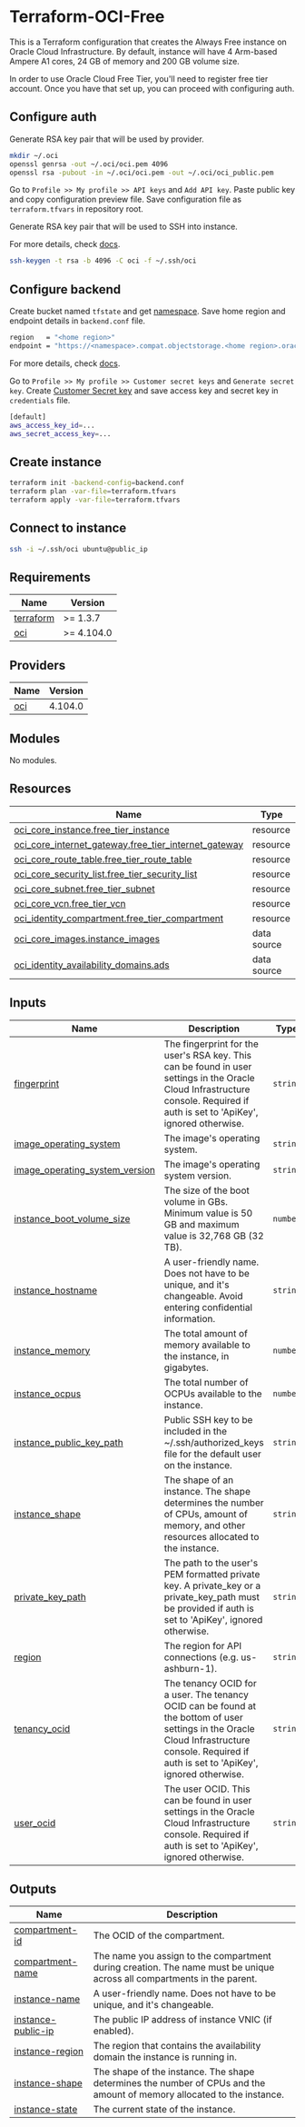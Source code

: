 # Terraform-OCI-Free

This is a Terraform configuration that creates the Always Free instance on Oracle Cloud Infrastructure. By default, instance will have 4 Arm-based Ampere A1 cores, 24 GB of memory and 200 GB volume size.

In order to use Oracle Cloud Free Tier, you'll need to register free tier account. Once you have that set up, you can proceed with configuring auth.

## Configure auth

Generate RSA key pair that will be used by provider.

```bash
mkdir ~/.oci
openssl genrsa -out ~/.oci/oci.pem 4096
openssl rsa -pubout -in ~/.oci/oci.pem -out ~/.oci/oci_public.pem
```

Go to `Profile >> My profile >> API keys` and `Add API key`. Paste public key and copy configuration preview file. Save configuration file as `terraform.tfvars` in repository root.

Generate RSA key pair that will be used to SSH into instance.

For more details, check [docs](https://docs.oracle.com/en-us/iaas/Content/Identity/Tasks/managingcredentials.htm).

```bash
ssh-keygen -t rsa -b 4096 -C oci -f ~/.ssh/oci
```

## Configure backend

Create bucket named `tfstate` and get [namespace](https://docs.oracle.com/en-us/iaas/Content/Object/Tasks/understandingnamespaces.htm). Save home region and endpoint details in `backend.conf` file.

```bash
region   = "<home region>"
endpoint = "https://<namespace>.compat.objectstorage.<home region>.oraclecloud.com"
```

For more details, check [docs](https://docs.oracle.com/en-us/iaas/Content/API/SDKDocs/terraformUsingObjectStore.htm).

Go to `Profile >> My profile >> Customer secret keys` and `Generate secret key`. Create [Customer Secret key](https://docs.oracle.com/en-us/iaas/Content/Identity/Tasks/managingcredentials.htm#create-secret-key) and save access key and secret key in `credentials` file. 

```bash
[default]
aws_access_key_id=...
aws_secret_access_key=...
```

## Create instance

```bash
terraform init -backend-config=backend.conf
terraform plan -var-file=terraform.tfvars
terraform apply -var-file=terraform.tfvars
```

## Connect to instance

```bash
ssh -i ~/.ssh/oci ubuntu@public_ip
```

<!-- BEGIN_TF_DOCS -->
## Requirements

| Name | Version |
|------|---------|
| <a name="requirement_terraform"></a> [terraform](#requirement\_terraform) | >= 1.3.7 |
| <a name="requirement_oci"></a> [oci](#requirement\_oci) | >= 4.104.0 |

## Providers

| Name | Version |
|------|---------|
| <a name="provider_oci"></a> [oci](#provider\_oci) | 4.104.0 |

## Modules

No modules.

## Resources

| Name | Type |
|------|------|
| [oci_core_instance.free_tier_instance](https://registry.terraform.io/providers/hashicorp/oci/latest/docs/resources/core_instance) | resource |
| [oci_core_internet_gateway.free_tier_internet_gateway](https://registry.terraform.io/providers/hashicorp/oci/latest/docs/resources/core_internet_gateway) | resource |
| [oci_core_route_table.free_tier_route_table](https://registry.terraform.io/providers/hashicorp/oci/latest/docs/resources/core_route_table) | resource |
| [oci_core_security_list.free_tier_security_list](https://registry.terraform.io/providers/hashicorp/oci/latest/docs/resources/core_security_list) | resource |
| [oci_core_subnet.free_tier_subnet](https://registry.terraform.io/providers/hashicorp/oci/latest/docs/resources/core_subnet) | resource |
| [oci_core_vcn.free_tier_vcn](https://registry.terraform.io/providers/hashicorp/oci/latest/docs/resources/core_vcn) | resource |
| [oci_identity_compartment.free_tier_compartment](https://registry.terraform.io/providers/hashicorp/oci/latest/docs/resources/identity_compartment) | resource |
| [oci_core_images.instance_images](https://registry.terraform.io/providers/hashicorp/oci/latest/docs/data-sources/core_images) | data source |
| [oci_identity_availability_domains.ads](https://registry.terraform.io/providers/hashicorp/oci/latest/docs/data-sources/identity_availability_domains) | data source |

## Inputs

| Name | Description | Type | Default | Required |
|------|-------------|------|---------|:--------:|
| <a name="input_fingerprint"></a> [fingerprint](#input\_fingerprint) | The fingerprint for the user's RSA key. This can be found in user settings in the Oracle Cloud Infrastructure console. Required if auth is set to 'ApiKey', ignored otherwise. | `string` | n/a | yes |
| <a name="input_image_operating_system"></a> [image\_operating\_system](#input\_image\_operating\_system) | The image's operating system. | `string` | `"Canonical Ubuntu"` | no |
| <a name="input_image_operating_system_version"></a> [image\_operating\_system\_version](#input\_image\_operating\_system\_version) | The image's operating system version. | `string` | `"22.04"` | no |
| <a name="input_instance_boot_volume_size"></a> [instance\_boot\_volume\_size](#input\_instance\_boot\_volume\_size) | The size of the boot volume in GBs. Minimum value is 50 GB and maximum value is 32,768 GB (32 TB). | `number` | `200` | no |
| <a name="input_instance_hostname"></a> [instance\_hostname](#input\_instance\_hostname) | A user-friendly name. Does not have to be unique, and it's changeable. Avoid entering confidential information. | `string` | `"freetierinstance"` | no |
| <a name="input_instance_memory"></a> [instance\_memory](#input\_instance\_memory) | The total amount of memory available to the instance, in gigabytes. | `number` | `24` | no |
| <a name="input_instance_ocpus"></a> [instance\_ocpus](#input\_instance\_ocpus) | The total number of OCPUs available to the instance. | `number` | `4` | no |
| <a name="input_instance_public_key_path"></a> [instance\_public\_key\_path](#input\_instance\_public\_key\_path) | Public SSH key to be included in the ~/.ssh/authorized\_keys file for the default user on the instance. | `string` | `"~/.ssh/oci.pub"` | no |
| <a name="input_instance_shape"></a> [instance\_shape](#input\_instance\_shape) | The shape of an instance. The shape determines the number of CPUs, amount of memory, and other resources allocated to the instance. | `string` | `"VM.Standard.A1.Flex"` | no |
| <a name="input_private_key_path"></a> [private\_key\_path](#input\_private\_key\_path) | The path to the user's PEM formatted private key. A private\_key or a private\_key\_path must be provided if auth is set to 'ApiKey', ignored otherwise. | `string` | n/a | yes |
| <a name="input_region"></a> [region](#input\_region) | The region for API connections (e.g. us-ashburn-1). | `string` | n/a | yes |
| <a name="input_tenancy_ocid"></a> [tenancy\_ocid](#input\_tenancy\_ocid) | The tenancy OCID for a user. The tenancy OCID can be found at the bottom of user settings in the Oracle Cloud Infrastructure console. Required if auth is set to 'ApiKey', ignored otherwise. | `string` | n/a | yes |
| <a name="input_user_ocid"></a> [user\_ocid](#input\_user\_ocid) | The user OCID. This can be found in user settings in the Oracle Cloud Infrastructure console. Required if auth is set to 'ApiKey', ignored otherwise. | `string` | n/a | yes |

## Outputs

| Name | Description |
|------|-------------|
| <a name="output_compartment-id"></a> [compartment-id](#output\_compartment-id) | The OCID of the compartment. |
| <a name="output_compartment-name"></a> [compartment-name](#output\_compartment-name) | The name you assign to the compartment during creation. The name must be unique across all compartments in the parent. |
| <a name="output_instance-name"></a> [instance-name](#output\_instance-name) | A user-friendly name. Does not have to be unique, and it's changeable. |
| <a name="output_instance-public-ip"></a> [instance-public-ip](#output\_instance-public-ip) | The public IP address of instance VNIC (if enabled). |
| <a name="output_instance-region"></a> [instance-region](#output\_instance-region) | The region that contains the availability domain the instance is running in. |
| <a name="output_instance-shape"></a> [instance-shape](#output\_instance-shape) | The shape of the instance. The shape determines the number of CPUs and the amount of memory allocated to the instance. |
| <a name="output_instance-state"></a> [instance-state](#output\_instance-state) | The current state of the instance. |
<!-- END_TF_DOCS -->